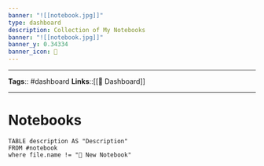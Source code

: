 ```yaml
---
banner: "![[notebook.jpg]]"
type: dashboard
description: Collection of My Notebooks
banner: "![[notebook.jpg]]"
banner_y: 0.34334
banner_icon: 📔
---
```

---
**Tags**:: #dashboard
**Links**::[[📰 Dashboard]]

---


# Notebooks

```dataview
TABLE description AS "Description"
FROM #notebook
where file.name != "📓 New Notebook"
```
